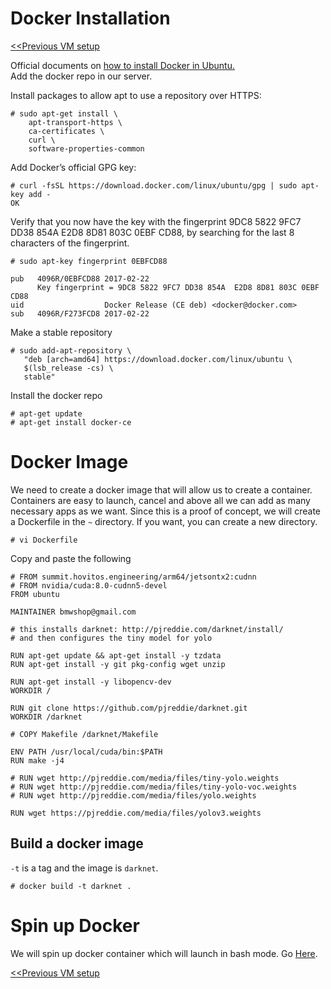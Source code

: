 # Docker Installation

<a href=https://github.com/kckenneth/YOLO/blob/master/setup_VM.md><<Previous VM setup</a>

Official documents on <a href=https://docs.docker.com/install/linux/docker-ce/ubuntu/>how to install Docker in Ubuntu.</a>  
Add the docker repo in our server. 

Install packages to allow apt to use a repository over HTTPS:
```
# sudo apt-get install \
    apt-transport-https \
    ca-certificates \
    curl \
    software-properties-common
```
Add Docker’s official GPG key:
```   
# curl -fsSL https://download.docker.com/linux/ubuntu/gpg | sudo apt-key add - 
OK
```
Verify that you now have the key with the fingerprint 9DC8 5822 9FC7 DD38 854A E2D8 8D81 803C 0EBF CD88, by searching for the last 8 characters of the fingerprint.
```
# sudo apt-key fingerprint 0EBFCD88

pub   4096R/0EBFCD88 2017-02-22
      Key fingerprint = 9DC8 5822 9FC7 DD38 854A  E2D8 8D81 803C 0EBF CD88
uid                  Docker Release (CE deb) <docker@docker.com>
sub   4096R/F273FCD8 2017-02-22
```

Make a stable repository
```
# sudo add-apt-repository \
   "deb [arch=amd64] https://download.docker.com/linux/ubuntu \
   $(lsb_release -cs) \
   stable"
```
Install the docker repo
```
# apt-get update
# apt-get install docker-ce
```
# Docker Image
We need to create a docker image that will allow us to create a container. Containers are easy to launch, cancel and above all we can add as many necessary apps as we want. Since this is a proof of concept, we will create a Dockerfile in the `~` directory. If you want, you can create a new directory. 

```
# vi Dockerfile
```
Copy and paste the following
```
# FROM summit.hovitos.engineering/arm64/jetsontx2:cudnn
# FROM nvidia/cuda:8.0-cudnn5-devel
FROM ubuntu

MAINTAINER bmwshop@gmail.com

# this installs darknet: http://pjreddie.com/darknet/install/
# and then configures the tiny model for yolo

RUN apt-get update && apt-get install -y tzdata
RUN apt-get install -y git pkg-config wget unzip

RUN apt-get install -y libopencv-dev
WORKDIR /

RUN git clone https://github.com/pjreddie/darknet.git
WORKDIR /darknet

# COPY Makefile /darknet/Makefile

ENV PATH /usr/local/cuda/bin:$PATH
RUN make -j4

# RUN wget http://pjreddie.com/media/files/tiny-yolo.weights
# RUN wget http://pjreddie.com/media/files/tiny-yolo-voc.weights
# RUN wget http://pjreddie.com/media/files/yolo.weights

RUN wget https://pjreddie.com/media/files/yolov3.weights 
```

## Build a docker image
`-t` is a tag and the image is `darknet`. 
```
# docker build -t darknet .
```

# Spin up Docker
We will spin up docker container which will launch in bash mode. Go <a href=https://github.com/kckenneth/YOLO/blob/master/darknet.md>Here</a>.

<a href=https://github.com/kckenneth/YOLO/blob/master/setup_VM.md><<Previous VM setup</a>

